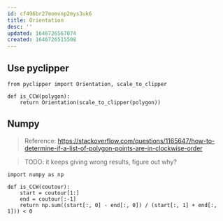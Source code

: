 ```yaml
---
id: cf496br27momvnp2mys3uk6
title: Orientation
desc: ''
updated: 1646726567074
created: 1646726515508
---
```


## Use pyclipper

```
from pyclipper import Orientation, scale_to_clipper

def is_CCW(polygon):
    return Orientation(scale_to_clipper(polygon))

```

## Numpy

> Reference: https://stackoverflow.com/questions/1165647/how-to-determine-if-a-list-of-polygon-points-are-in-clockwise-order

> TODO: it keeps giving wrong results, figure out why?


```
import numpy as np

def is_CCW(coutour):
    start = coutour[1:]
    end = coutour[:-1]
    return np.sum((start[:, 0] - end[:, 0]) / (start[:, 1] + end[:, 1])) < 0
```